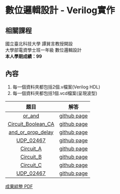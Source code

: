 # 數位邏輯設計 - Verilog實作

## 相關課程
國立臺北科技大學 譚巽言教授開設  
大學部電資學士班一年級 數位邏輯設計  
**本人學期成績：99**

## 內容
1. 每一個資料夾都包括2個.v檔案(Verilog HDL)  
2. 每一個資料夾都包括1個.vcd檔案(呈現波型)  

題目 | 解答 |
|:-------:|:--------:|
| [or_and](/or_and/README.md) | [github page](/or_and) |
| [Circuit_Boolean_CA](/Circuit_Boolean_CA/README.md) | [github page](/Circuit_Boolean_CA) |
| [and_or_prop_delay](/and_or_prop_delay/README.md) | [github page](/and_or_prop_delay) |
| [UDP_02467](/UDP_02467/README.md) | [github page](/UDP_02467) |
| [Circuit_A](/Circuit_A/README.md) | [github page](/Circuit_A) |
| [Circuit_B](/Circuit_B/README.md) | [github page](/Circuit_B) |
| [Circuit_C](/Circuit_C/README.md) | [github page](/Circuit_C) |
| [UDP_02467](/UDP_02467_2/README.md) | [github page](/UDP_02467_2) |

[成果綜整 PDF](Verilog實作綜整.pdf)
